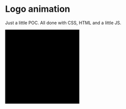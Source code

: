 # Logo animation

Just a little POC. All done with CSS, HTML and a little JS.

![Demo](/resources/demo.gif)

